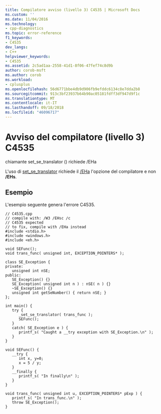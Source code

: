 ```yaml
---
title: Compilatore avviso (livello 3) C4535 | Microsoft Docs
ms.custom: ''
ms.date: 11/04/2016
ms.technology:
- cpp-diagnostics
ms.topic: error-reference
f1_keywords:
- C4535
dev_langs:
- C++
helpviewer_keywords:
- C4535
ms.assetid: 2c5ad1aa-2558-41d1-8f06-47fef74c8d9b
author: corob-msft
ms.author: corob
ms.workload:
- cplusplus
ms.openlocfilehash: 56d6771bbe4db9d906fb9efddc6134c8e7dda2b8
ms.sourcegitcommit: 913c3bf23937b64b90ac05181fdff3df947d9f1c
ms.translationtype: MT
ms.contentlocale: it-IT
ms.lasthandoff: 09/18/2018
ms.locfileid: "46096717"
---
```

# <a name="compiler-warning-level-3-c4535"></a>Avviso del compilatore (livello 3) C4535

chiamante set_se_translator () richiede /EHa

L'uso di [set_se_translator](../../c-runtime-library/reference/set-se-translator.md) richiede il [/EHa](../../build/reference/eh-exception-handling-model.md) l'opzione del compilatore e non **/EHs**.

## <a name="example"></a>Esempio

L'esempio seguente genera l'errore C4535.

```
// C4535.cpp
// compile with: /W3 /EHsc /c
// C4535 expected
// to fix, compile with /EHa instead
#include <stdio.h>
#include <windows.h>
#include <eh.h>

void SEFunc();
void trans_func( unsigned int, EXCEPTION_POINTERS* );

class SE_Exception {
private:
   unsigned int nSE;
public:
   SE_Exception() {}
   SE_Exception( unsigned int n ) : nSE( n ) {}
   ~SE_Exception() {}
   unsigned int getSeNumber() { return nSE; }
};

int main() {
   try {
      _set_se_translator( trans_func );
      SEFunc();
   }
   catch( SE_Exception e ) {
      printf_s( "Caught a __try exception with SE_Exception.\n" );
   }
}

void SEFunc() {
   __try {
      int x, y=0;
      x = 5 / y;
   }
   __finally {
      printf_s( "In finally\n" );
   }
}

void trans_func( unsigned int u, EXCEPTION_POINTERS* pExp ) {
   printf_s( "In trans_func.\n" );
   throw SE_Exception();
}
```